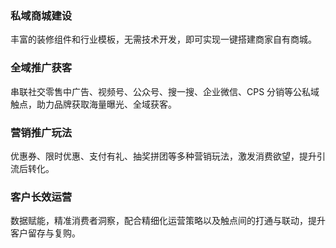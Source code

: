 ### 私域商城建设
丰富的装修组件和行业模板，无需技术开发，即可实现一键搭建商家自有商城。

### 全域推广获客
串联社交零售中广告、视频号、公众号、搜一搜、企业微信、CPS 分销等公私域触点，助力品牌获取海量曝光、全域获客。

### 营销推广玩法
优惠券、限时优惠、支付有礼、抽奖拼团等多种营销玩法，激发消费欲望，提升引流后转化。

### 客户长效运营
数据赋能，精准消费者洞察，配合精细化运营策略以及触点间的打通与联动，提升客户留存与复购。


